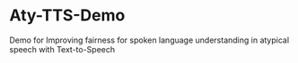 # Aty-TTS-Demo

Demo for Improving fairness for spoken language understanding in atypical speech with Text-to-Speech
